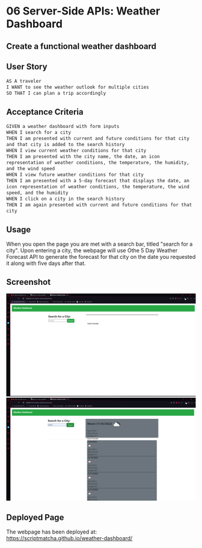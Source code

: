 # 06 Server-Side APIs: Weather Dashboard

## Create a functional weather dashboard

## User Story

```
AS A traveler
I WANT to see the weather outlook for multiple cities
SO THAT I can plan a trip accordingly
```

## Acceptance Criteria

```
GIVEN a weather dashboard with form inputs
WHEN I search for a city
THEN I am presented with current and future conditions for that city and that city is added to the search history
WHEN I view current weather conditions for that city
THEN I am presented with the city name, the date, an icon representation of weather conditions, the temperature, the humidity, and the wind speed
WHEN I view future weather conditions for that city
THEN I am presented with a 5-day forecast that displays the date, an icon representation of weather conditions, the temperature, the wind speed, and the humidity
WHEN I click on a city in the search history
THEN I am again presented with current and future conditions for that city
```
## Usage

When you open the page you are met with a search bar, titled "search for a city". Upon entering a city, the webpage will use Othe 5 Day Weather Forecast API to generate the forecast for that city on the date you requested it along with five days after that.

## Screenshot

![Weather Dashboard Screenshots](assets/images/weatherdashboard.png)
![Weather Dashboard Screenshots](assets/images/weatherdashboard2.png)
## Deployed Page

The webpage has been deployed at: https://scriptmatcha.github.io/weather-dashboard/